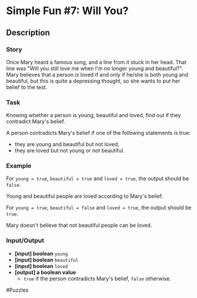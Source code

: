 # Simple Fun #7: Will You?

## Description
### Story
Once Mary heard a famous song, and a line from it stuck in her head. That line was "Will you still love me when I'm no longer young and beautiful?". Mary believes that a person is loved if and only if he/she is both young and beautiful, but this is quite a depressing thought, so she wants to put her belief to the test.

### Task
Knowing whether a person is young, beautiful and loved, find out if they contradict Mary's belief.

A person contradicts Mary's belief if one of the following statements is true:

- they are young and beautiful but not loved;
- they are loved but not young or not beautiful.

### Example
For `young = true`, `beautiful = true` and `loved = true`, the output should be `false`.

Young and beautiful people are loved according to Mary's belief.

For `young = true`, `beautiful = false` and `loved = true`, the output should be `true`.

Mary doesn't believe that not beautiful people can be loved.

### Input/Output
- **[input] boolean** `young`
- **[input] boolean** `beautiful`
- **[input] boolean** `loved`
- **[output] a boolean value**
  - `true` if the person contradicts Mary's belief, `false` otherwise.

#Puzzles
